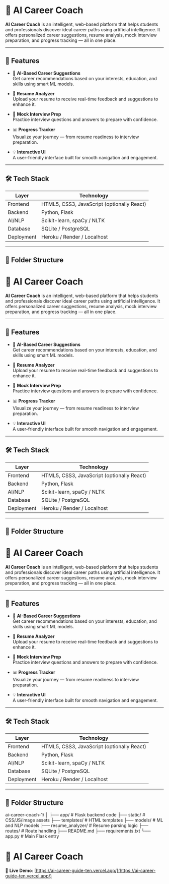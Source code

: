 # 🎯 AI Career Coach

**AI Career Coach** is an intelligent, web-based platform that helps students and professionals discover ideal career paths using artificial intelligence. It offers personalized career suggestions, resume analysis, mock interview preparation, and progress tracking — all in one place.

---

## 🚀 Features

- 🧠 **AI-Based Career Suggestions**  
  Get career recommendations based on your interests, education, and skills using smart ML models.

- 📄 **Resume Analyzer**  
  Upload your resume to receive real-time feedback and suggestions to enhance it.

- 🎤 **Mock Interview Prep**  
  Practice interview questions and answers to prepare with confidence.

- 📊 **Progress Tracker**  
  Visualize your journey — from resume readiness to interview preparation.

- 💡 **Interactive UI**  
  A user-friendly interface built for smooth navigation and engagement.

---

## 🛠 Tech Stack

| Layer        | Technology                          |
|--------------|--------------------------------------|
| Frontend     | HTML5, CSS3, JavaScript (optionally React) |
| Backend      | Python, Flask                       |
| AI/NLP       | Scikit-learn, spaCy / NLTK          |
| Database     | SQLite / PostgreSQL                 |
| Deployment   | Heroku / Render / Localhost         |

---

## 📁 Folder Structure

# 🎯 AI Career Coach

**AI Career Coach** is an intelligent, web-based platform that helps students and professionals discover ideal career paths using artificial intelligence. It offers personalized career suggestions, resume analysis, mock interview preparation, and progress tracking — all in one place.

---

## 🚀 Features

- 🧠 **AI-Based Career Suggestions**  
  Get career recommendations based on your interests, education, and skills using smart ML models.

- 📄 **Resume Analyzer**  
  Upload your resume to receive real-time feedback and suggestions to enhance it.

- 🎤 **Mock Interview Prep**  
  Practice interview questions and answers to prepare with confidence.

- 📊 **Progress Tracker**  
  Visualize your journey — from resume readiness to interview preparation.

- 💡 **Interactive UI**  
  A user-friendly interface built for smooth navigation and engagement.

---

## 🛠 Tech Stack

| Layer        | Technology                          |
|--------------|--------------------------------------|
| Frontend     | HTML5, CSS3, JavaScript (optionally React) |
| Backend      | Python, Flask                       |
| AI/NLP       | Scikit-learn, spaCy / NLTK          |
| Database     | SQLite / PostgreSQL                 |
| Deployment   | Heroku / Render / Localhost         |

---

## 📁 Folder Structure

# 🎯 AI Career Coach

**AI Career Coach** is an intelligent, web-based platform that helps students and professionals discover ideal career paths using artificial intelligence. It offers personalized career suggestions, resume analysis, mock interview preparation, and progress tracking — all in one place.

---

## 🚀 Features

- 🧠 **AI-Based Career Suggestions**  
  Get career recommendations based on your interests, education, and skills using smart ML models.

- 📄 **Resume Analyzer**  
  Upload your resume to receive real-time feedback and suggestions to enhance it.

- 🎤 **Mock Interview Prep**  
  Practice interview questions and answers to prepare with confidence.

- 📊 **Progress Tracker**  
  Visualize your journey — from resume readiness to interview preparation.

- 💡 **Interactive UI**  
  A user-friendly interface built for smooth navigation and engagement.

---

## 🛠 Tech Stack

| Layer        | Technology                          |
|--------------|--------------------------------------|
| Frontend     | HTML5, CSS3, JavaScript (optionally React) |
| Backend      | Python, Flask                       |
| AI/NLP       | Scikit-learn, spaCy / NLTK          |
| Database     | SQLite / PostgreSQL                 |
| Deployment   | Heroku / Render / Localhost         |

---

## 📁 Folder Structure


ai-career-coach-1/
│
├── app/ # Flask backend code
├── static/ # CSS/JS/image assets
├── templates/ # HTML templates
├── models/ # ML and NLP models
├── resume_analyzer/ # Resume parsing logic
├── routes/ # Route handling
├── README.md
├── requirements.txt
└── app.py # Main Flask entry

# 🎯 AI Career Coach

🔗 **Live Demo**: [https://ai-career-guide-ten.vercel.app/](https://ai-career-guide-ten.vercel.app/)


